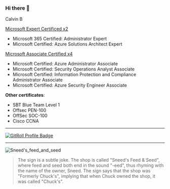 ### Hi there 👋  
Calvin B
<!--
**Calvindd2f/Calvindd2f** is a ✨ _special_ ✨ repository because its `README.md` (this file) appears on your GitHub profile.

Here are some ideas to get you started:

- 🔭 I’m currently working on Binary PowerShell modules & other minor things like implementation of Passwordless.dev via NodeJS/React & Python/Flask
- 🌱 I’m currently learning C++ ; despite not wanting too - the whitehouse said not too. 
- 👯 I’m looking to collaborate on binmods powershell
- 🤔 I’m looking for help with ...
- 💬 Ask me about my net worth
- 📫 How to reach me: ...
- 😄 Pronouns: ...
- ⚡ Fun fact: ...


<a href="https://gitroll.io/profile/uS1StpVxHvMgnTSiP7EiouRhhai63" target="_blank"><img src="https://gitroll.io/api/badges/profiles/v1/uS1StpVxHvMgnTSiP7EiouRhhai63" alt="GitRoll Profile Badge"/></a>
lol
-->


[Microsoft Expert Certificed x2](https://learn.microsoft.com/en-us/users/calvinbergin/transcript/dz2oefqpj6xzqx1?ref=https%3A%2F%2Fwww.linkedin.com%2F&source=docs&tab=credentials-tab)
+ Microsoft 365 Certified: Administrator Expert
+ Microsoft Certified: Azure Solutions Architect Expert

[Microsoft Associate Certified x4](https://learn.microsoft.com/en-us/users/calvinbergin/transcript/dz2oefqpj6xzqx1?ref=https%3A%2F%2Fwww.linkedin.com%2F&source=docs&tab=credentials-tab)
+ Microsoft Certified: Azure Administrator Associate
+ Microsoft Certified: Security Operations Analyst Associate
+ Microsoft Certified: Information Protection and Compliance Administrator Associate
+ Microsoft Certified: Azure Security Engineer Associate

**Other certificates**:
+ SBT Blue Team Level 1
+ Offsec PEN-100
+ OffSec SOC-100
+ Cisco CCNA

---

<a href="https://gitroll.io/profile/uS1StpVxHvMgnTSiP7EiouRhhai63" target="_blank"><img src="https://gitroll.io/api/badges/profiles/v1/uS1StpVxHvMgnTSiP7EiouRhhai63?theme=dark" alt="GitRoll Profile Badge"/></a>

---

![Sneed's_feed_and_seed](https://user-images.githubusercontent.com/12518378/157051506-1efba280-c850-4aec-8332-63ec8b9f46c1.png)
> The sign is a subtle joke. The shop is called "Sneed's Feed & Seed", where feed and seed both end in the sound "-eed", thus rhyming with the name of the owner, Sneed. The sign says that the shop was "Formerly Chuck's", implying that when Chuck owned the shop, it was called "Chuck's".
